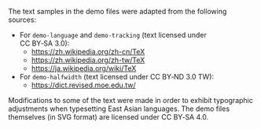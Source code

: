 The text samples in the demo files were adapted from
the following sources:

- For `demo-language` and `demo-tracking`
  (text licensed under CC&nbsp;BY&#x2011;SA&nbsp;3.0):
    - https://zh.wikipedia.org/zh-cn/TeX
    - https://zh.wikipedia.org/zh-tw/TeX
    - https://ja.wikipedia.org/wiki/TeX
- For `demo-halfwidth`
  (text licensed under CC&nbsp;BY&#x2011;ND&nbsp;3.0&nbsp;TW):
    - https://dict.revised.moe.edu.tw/

Modifications to some of the text were made in order to exhibit
typographic adjustments when typesetting East Asian languages.
The demo files themselves (in SVG format) are licensed under
CC&nbsp;BY&#x2011;SA&nbsp;4.0.
